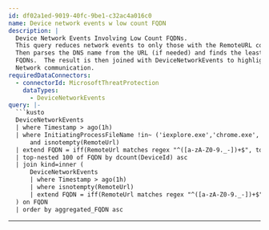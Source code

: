 ```yaml
---
id: df02a1ed-9019-40fc-9be1-c32ac4a016c0
name: Device network events w low count FQDN
description: |
  Device Network Events Involving Low Count FQDNs.
  This query reduces network events to only those with the RemoteURL column populated,.
  Then parses the DNS name from the URL (if needed) and finds the least prevalent.
  FQDNs.  The result is then joined with DeviceNetworkEvents to highlight anomalous.
  Network communication.
requiredDataConnectors:
  - connectorId: MicrosoftThreatProtection
    dataTypes:
      - DeviceNetworkEvents
query: |-
  ```kusto
  DeviceNetworkEvents
  | where Timestamp > ago(1h)
  | where InitiatingProcessFileName !in~ ('iexplore.exe','chrome.exe','opera.exe','safari.exe') // Remove web browsers
      and isnotempty(RemoteUrl)
  | extend FQDN = iff(RemoteUrl matches regex "^([a-zA-Z0-9._-])+$", tostring(RemoteUrl), parse_url(RemoteUrl).domain)
  | top-nested 100 of FQDN by dcount(DeviceId) asc
  | join kind=inner (
      DeviceNetworkEvents
      | where Timestamp > ago(1h)
      | where isnotempty(RemoteUrl)
      | extend FQDN = iff(RemoteUrl matches regex "^([a-zA-Z0-9._-])+$", tostring(RemoteUrl), parse_url(RemoteUrl).domain)
  ) on FQDN
  | order by aggregated_FQDN asc
  ```
---
```


